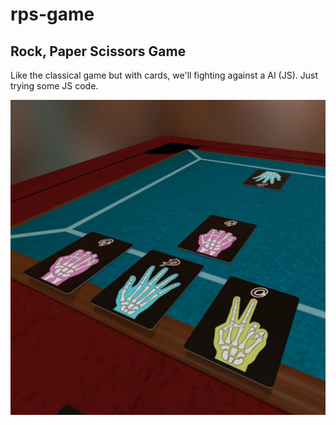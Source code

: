 # rps-game

## Rock, Paper Scissors Game

Like the classical game but with cards, we'll fighting against a AI (JS). Just trying some JS code.

<img src="img/bg.jpg">